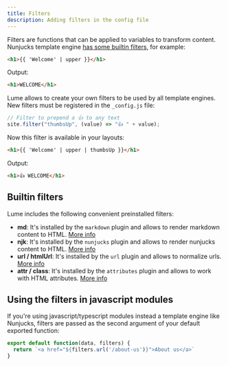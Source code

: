 ```yaml
---
title: Filters
description: Adding filters in the config file
---
```


Filters are functions that can be applied to variables to transform content. Nunjucks template engine [has some builtin filters](https://mozilla.github.io/nunjucks/templating.html#builtin-filters), for example:

```html
<h1>{{ 'Welcome' | upper }}</h1>
```

Output:

```html
<h1>WELCOME</h1>
```

Lume allows to create your own filters to be used by all template engines. New filters must be registered in the `_config.js` file:

```js
// Filter to prepend a 👍 to any text
site.filter("thumbsUp", (value) => "👍 " + value);
```

Now this filter is available in your layouts:

```html
<h1>{{ 'Welcome' | upper | thumbsUp }}</h1>
```

Output:

```html
<h1>👍 WELCOME</h1>
```

## Builtin filters

Lume includes the following convenient preinstalled filters:

- **md**: It's installed by the `markdown` plugin and allows to render markdown content to HTML. [More info](plugins/markdown)
- **njk**: It's installed by the `nunjucks` plugin and allows to render nunjucks content to HTML. [More info](plugins/nunjucks)
- **url / htmlUrl**: It's installed by the `url` plugin and allows to normalize urls. [More info](plugins/url)
- **attr / class**: It's installed by the `attributes` plugin and allows to work with HTML attributes. [More info](plugins/attributes)


## Using the filters in javascript modules

If you're using javascript/typescript modules instead a template engine like Nunjucks, filters are passed as the second argument of your default exported function:

```js
export default function(data, filters) {
  return `<a href="${filters.url('/about-us')}">About us</a>`
}
```

